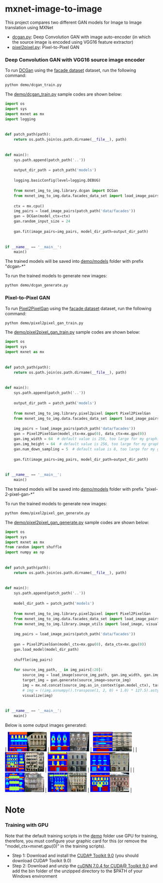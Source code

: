 # mxnet-image-to-image

This project compares two different GAN models for Image to Image translation using MXNet

* [dcgan.py](mxnet_img_to_img/library/dcgan.py): Deep Convolution GAN with image auto-encoder (in which the source 
image is encoded using VGG16 feature extractor)
* [pixel2pixel.py](mxnet_img_to_img/library/pixel2pixel.py): Pixel-to-Pixel GAN

### Deep Convolution GAN with VGG16 source image encoder

To run [DCGan](mxnet_img_to_img/library/dcgan.py) using 
the [facade dataset](http://cmp.felk.cvut.cz/~tylecr1/facade/) dataset, run the following command:

```bash
python demo/dcgan_train.py
```

The [demo/dcgan_train.py](demo/dcgan_train.py) sample codes are shown below:

```python
import os
import sys
import mxnet as mx
import logging


def patch_path(path):
    return os.path.join(os.path.dirname(__file__), path)


def main():
    sys.path.append(patch_path('..'))

    output_dir_path = patch_path('models')

    logging.basicConfig(level=logging.DEBUG)

    from mxnet_img_to_img.library.dcgan import DCGan
    from mxnet_img_to_img.data.facades_data_set import load_image_pairs

    ctx = mx.cpu()
    img_pairs = load_image_pairs(patch_path('data/facades'))
    gan = DCGan(model_ctx=ctx)
    gan.random_input_size = 24

    gan.fit(image_pairs=img_pairs, model_dir_path=output_dir_path)


if __name__ == '__main__':
    main()
```


The trained models will be saved into [demo/models](demo/models) folder with prefix "dcgan-*"

To run the trained models to generate new images:

```bash
python demo/dcgan_generate.py
```

### Pixel-to-Pixel GAN

To run [Pixel2PixelGan](mxnet_img_to_img/library/pixel2pixel.py) using 
the [facade dataset](http://cmp.felk.cvut.cz/~tylecr1/facade/) dataset, run the following command:

```bash
python demo/pixel2pixel_gan_train.py
```

The [demo/pixel2pixel_gan_train.py](demo/pixel2pixel_gan_train.py) sample codes are shown below:

```python
import os
import sys
import mxnet as mx


def patch_path(path):
    return os.path.join(os.path.dirname(__file__), path)


def main():
    sys.path.append(patch_path('..'))

    output_dir_path = patch_path('models')

    from mxnet_img_to_img.library.pixel2pixel import Pixel2PixelGan
    from mxnet_img_to_img.data.facades_data_set import load_image_pairs

    img_pairs = load_image_pairs(patch_path('data/facades'))
    gan = Pixel2PixelGan(model_ctx=mx.gpu(0), data_ctx=mx.gpu(0))
    gan.img_width = 64  # default value is 256, too large for my graphics card memory
    gan.img_height = 64  # default value is 256, too large for my graphics card memory
    gan.num_down_sampling = 5  # default value is 8, too large for my graphics card memory

    gan.fit(image_pairs=img_pairs, model_dir_path=output_dir_path)


if __name__ == '__main__':
    main()

```

The trained models will be saved into [demo/models](demo/models) folder with prefix "pixel-2-pixel-gan-*"

To run the trained models to generate new images:

```bash
python demo/pixel2pixel_gan_generate.py
```

The [demo/pixel2pixel_gan_generate.py](demo/pixel2pixel_gan_train.py) sample codes are shown below:

```python
import os
import sys
import mxnet as mx
from random import shuffle
import numpy as np


def patch_path(path):
    return os.path.join(os.path.dirname(__file__), path)


def main():
    sys.path.append(patch_path('..'))

    model_dir_path = patch_path('models')

    from mxnet_img_to_img.library.pixel2pixel import Pixel2PixelGan
    from mxnet_img_to_img.data.facades_data_set import load_image_pairs
    from mxnet_img_to_img.library.image_utils import load_image, visualize

    img_pairs = load_image_pairs(patch_path('data/facades'))

    gan = Pixel2PixelGan(model_ctx=mx.gpu(0), data_ctx=mx.gpu(0))
    gan.load_model(model_dir_path)

    shuffle(img_pairs)

    for source_img_path, _ in img_pairs[:20]:
        source_img = load_image(source_img_path, gan.img_width, gan.img_height)
        target_img = gan.generate(source_image=source_img)
        img = mx.nd.concat(source_img.as_in_context(gan.model_ctx), target_img, dim=2)
        # img = ((img.asnumpy().transpose(1, 2, 0) + 1.0) * 127.5).astype(np.uint8)
        visualize(img)


if __name__ == '__main__':
    main()
```

Below is some output images generated:

|  ![](images/pixel-2-pixel-gan-generated-1.png) | ![](images/pixel-2-pixel-gan-generated-2.png) | ![](images/pixel-2-pixel-gan-generated-3.png) |
|  ![](images/pixel-2-pixel-gan-generated-4.png) | ![](images/pixel-2-pixel-gan-generated-5.png) | ![](images/pixel-2-pixel-gan-generated-6.png) |
|  ![](images/pixel-2-pixel-gan-generated-7.png) | ![](images/pixel-2-pixel-gan-generated-8.png) | ![](images/pixel-2-pixel-gan-generated-9.png) |


# Note

### Training with GPU

Note that the default training scripts in the [demo](demo) folder use GPU for training, therefore, you must configure your
graphic card for this (or remove the "model_ctx=mxnet.gpu(0)" in the training scripts). 


* Step 1: Download and install the [CUDA® Toolkit 9.0](https://developer.nvidia.com/cuda-90-download-archive) (you should download CUDA® Toolkit 9.0)
* Step 2: Download and unzip the [cuDNN 7.0.4 for CUDA@ Toolkit 9.0](https://developer.nvidia.com/cudnn) and add the
bin folder of the unzipped directory to the $PATH of your Windows environment 

